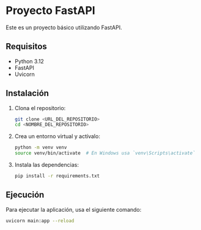 # Proyecto FastAPI

Este es un proyecto básico utilizando FastAPI.

## Requisitos

- Python 3.12
- FastAPI
- Uvicorn

## Instalación

1. Clona el repositorio:

    ```sh
    git clone <URL_DEL_REPOSITORIO>
    cd <NOMBRE_DEL_REPOSITORIO>
    ```

2. Crea un entorno virtual y actívalo:

    ```sh
    python -m venv venv
    source venv/bin/activate  # En Windows usa `venv\Scripts\activate`
    ```

3. Instala las dependencias:

    ```sh
    pip install -r requirements.txt
    ```

## Ejecución

Para ejecutar la aplicación, usa el siguiente comando:

```sh
uvicorn main:app --reload